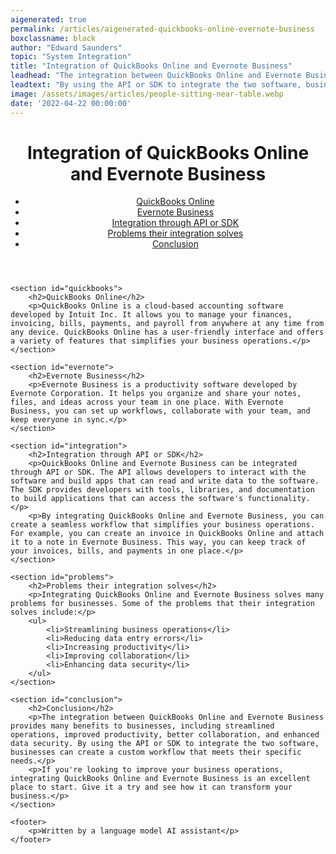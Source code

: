 ```yaml
---
aigenerated: true
permalink: /articles/aigenerated-quickbooks-online-evernote-business
boxclassname: black
author: "Edward Saunders"
topic: "System Integration"
title: "Integration of QuickBooks Online and Evernote Business"
leadhead: "The integration between QuickBooks Online and Evernote Business provides many benefits to businesses, including streamlined operations, improved productivity, better collaboration, and enhanced data security"
leadtext: "By using the API or SDK to integrate the two software, businesses can create a custom workflow that meets their specific needs."
image: /assets/images/articles/people-sitting-near-table.webp
date: '2022-04-22 00:00:00'
---
```

<div class="arttext">	<header>
		<h1>Integration of QuickBooks Online and Evernote Business</h1>
		<nav>
			<ul>
				<li><a href="#quickbooks">QuickBooks Online</a></li>
				<li><a href="#evernote">Evernote Business</a></li>
				<li><a href="#integration">Integration through API or SDK</a></li>
				<li><a href="#problems">Problems their integration solves</a></li>
				<li><a href="#conclusion">Conclusion</a></li>
			</ul>
		</nav>
	</header>

	<section id="quickbooks">
		<h2>QuickBooks Online</h2>
		<p>QuickBooks Online is a cloud-based accounting software developed by Intuit Inc. It allows you to manage your finances, invoicing, bills, payments, and payroll from anywhere at any time from any device. QuickBooks Online has a user-friendly interface and offers a variety of features that simplifies your business operations.</p>
	</section>

	<section id="evernote">
		<h2>Evernote Business</h2>
		<p>Evernote Business is a productivity software developed by Evernote Corporation. It helps you organize and share your notes, files, and ideas across your team in one place. With Evernote Business, you can set up workflows, collaborate with your team, and keep everyone in sync.</p>
	</section>

	<section id="integration">
		<h2>Integration through API or SDK</h2>
		<p>QuickBooks Online and Evernote Business can be integrated through API or SDK. The API allows developers to interact with the software and build apps that can read and write data to the software. The SDK provides developers with tools, libraries, and documentation to build applications that can access the software's functionality.</p>
		<p>By integrating QuickBooks Online and Evernote Business, you can create a seamless workflow that simplifies your business operations. For example, you can create an invoice in QuickBooks Online and attach it to a note in Evernote Business. This way, you can keep track of your invoices, bills, and payments in one place.</p>
	</section>

	<section id="problems">
		<h2>Problems their integration solves</h2>
		<p>Integrating QuickBooks Online and Evernote Business solves many problems for businesses. Some of the problems that their integration solves include:</p>
		<ul>
			<li>Streamlining business operations</li>
			<li>Reducing data entry errors</li>
			<li>Increasing productivity</li>
			<li>Improving collaboration</li>
			<li>Enhancing data security</li>
		</ul>
	</section>

	<section id="conclusion">
		<h2>Conclusion</h2>
		<p>The integration between QuickBooks Online and Evernote Business provides many benefits to businesses, including streamlined operations, improved productivity, better collaboration, and enhanced data security. By using the API or SDK to integrate the two software, businesses can create a custom workflow that meets their specific needs.</p>
		<p>If you're looking to improve your business operations, integrating QuickBooks Online and Evernote Business is an excellent place to start. Give it a try and see how it can transform your business.</p>
	</section>

	<footer>
		<p>Written by a language model AI assistant</p>
	</footer>
</div>